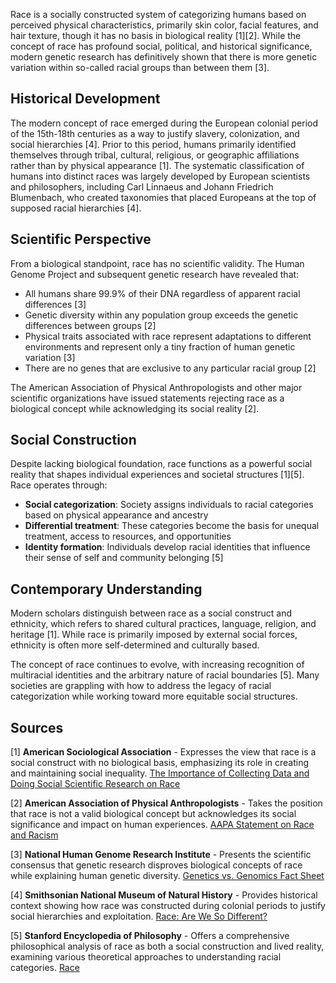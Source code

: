 Race is a socially constructed system of categorizing humans based on perceived physical characteristics, primarily skin color, facial features, and hair texture, though it has no basis in biological reality [1][2]. While the concept of race has profound social, political, and historical significance, modern genetic research has definitively shown that there is more genetic variation within so-called racial groups than between them [3].

## Historical Development

The modern concept of race emerged during the European colonial period of the 15th-18th centuries as a way to justify slavery, colonization, and social hierarchies [4]. Prior to this period, humans primarily identified themselves through tribal, cultural, religious, or geographic affiliations rather than by physical appearance [1]. The systematic classification of humans into distinct races was largely developed by European scientists and philosophers, including Carl Linnaeus and Johann Friedrich Blumenbach, who created taxonomies that placed Europeans at the top of supposed racial hierarchies [4].

## Scientific Perspective

From a biological standpoint, race has no scientific validity. The Human Genome Project and subsequent genetic research have revealed that:

- All humans share 99.9% of their DNA regardless of apparent racial differences [3]
- Genetic diversity within any population group exceeds the genetic differences between groups [2]
- Physical traits associated with race represent adaptations to different environments and represent only a tiny fraction of human genetic variation [3]
- There are no genes that are exclusive to any particular racial group [2]

The American Association of Physical Anthropologists and other major scientific organizations have issued statements rejecting race as a biological concept while acknowledging its social reality [2].

## Social Construction

Despite lacking biological foundation, race functions as a powerful social reality that shapes individual experiences and societal structures [1][5]. Race operates through:

- **Social categorization**: Society assigns individuals to racial categories based on physical appearance and ancestry
- **Differential treatment**: These categories become the basis for unequal treatment, access to resources, and opportunities
- **Identity formation**: Individuals develop racial identities that influence their sense of self and community belonging [5]

## Contemporary Understanding

Modern scholars distinguish between race as a social construct and ethnicity, which refers to shared cultural practices, language, religion, and heritage [1]. While race is primarily imposed by external social forces, ethnicity is often more self-determined and culturally based.

The concept of race continues to evolve, with increasing recognition of multiracial identities and the arbitrary nature of racial boundaries [5]. Many societies are grappling with how to address the legacy of racial categorization while working toward more equitable social structures.

## Sources

[1] **American Sociological Association** - Expresses the view that race is a social construct with no biological basis, emphasizing its role in creating and maintaining social inequality. [The Importance of Collecting Data and Doing Social Scientific Research on Race](https://www.asanet.org/sites/default/files/savvy/images/press/docs/pdf/asa_race_statement.pdf)

[2] **American Association of Physical Anthropologists** - Takes the position that race is not a valid biological concept but acknowledges its social significance and impact on human experiences. [AAPA Statement on Race and Racism](https://physanth.org/about/position-statements/aapa-statement-race-and-racism-2019/)

[3] **National Human Genome Research Institute** - Presents the scientific consensus that genetic research disproves biological concepts of race while explaining human genetic diversity. [Genetics vs. Genomics Fact Sheet](https://www.genome.gov/about-genomics/fact-sheets/Genetics-vs-Genomics)

[4] **Smithsonian National Museum of Natural History** - Provides historical context showing how race was constructed during colonial periods to justify social hierarchies and exploitation. [Race: Are We So Different?](https://naturalhistory.si.edu/education/teaching-resources/written-stone/race-are-we-so-different)

[5] **Stanford Encyclopedia of Philosophy** - Offers a comprehensive philosophical analysis of race as both a social construction and lived reality, examining various theoretical approaches to understanding racial categories. [Race](https://plato.stanford.edu/entries/race/)